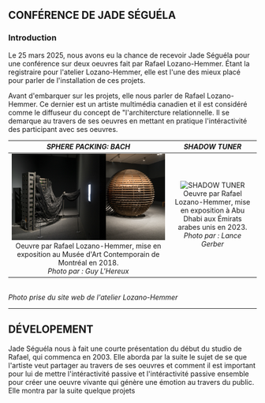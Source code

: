 ## CONFÉRENCE DE JADE SÉGUÉLA

### Introduction

Le 25 mars 2025, nous avons eu la chance de recevoir Jade Séguéla pour une conférence sur deux oeuvres fait par Rafael Lozano-Hemmer. Étant la registraire pour l'atelier Lozano-Hemmer, elle est l'une des mieux placé pour parler de l'installation de ces projets. 

Avant d'embarquer sur les projets, elle nous parler de Rafael Lozano-Hemmer. Ce dernier est un artiste multimédia canadien et il est considéré comme le diffuseur du concept de "l'architercture relationnelle. Il se demarque au travers de ses oeuvres en mettant en pratique l'intéractivité des participant avec ses oeuvres.

<i>SPHERE PACKING: BACH</i> | <i>SHADOW TUNER</i>
:-------------------------:|:-------------------------:
![PRÉSENCE INSTABLE](/studio_LOZANO-HEMMER/media/exposition_sphere_rafael_lozano.png) Oeuvre par Rafael Lozano-Hemmer, mise en exposition au Musée d'Art Contemporain de Montréal en 2018. <br> <i>Photo par : Guy L'Hereux</i>|![SHADOW TUNER](/studio_LOZANO-HEMMER/media/shadow_tuner_rafael_lozano.png)Oeuvre par Rafael Lozano-Hemmer, mise en exposition à Abu Dhabi aux Émirats arabes unis en 2023. <br> <i>Photo par : Lance Gerber</i>
<br>
<i>Photo prise du site web de l'atelier Lozano-Hemmer</i>

---

## DÉVELOPEMENT

Jade Séguéla nous à fait une courte présentation du début du studio de Rafael, qui commenca en 2003. Elle aborda par la suite le sujet de se que l'artiste veut partager au travers de ses oeuvres et comment il est important pour lui de mettre l'intéractivité passive et l'intéractivité passive ensemble pour créer une oeuvre vivante qui génère une émotion au travers du public. Elle montra par la suite quelque projets 
